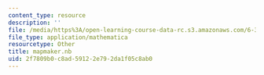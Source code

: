 ```yaml
---
content_type: resource
description: ''
file: /media/https%3A/open-learning-course-data-rc.s3.amazonaws.com/6-370-the-battlecode-programming-competition-january-iap-2013/2f7809b0c8ad59122e792da1f05c8ab0_mapmaker.nb
file_type: application/mathematica
resourcetype: Other
title: mapmaker.nb
uid: 2f7809b0-c8ad-5912-2e79-2da1f05c8ab0
---
```

